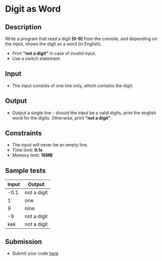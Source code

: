 # Digit as Word

## Description
Write a program that read a digit **[0-9]** from the console, and depending on the input, shows the digit as a word (in English).
  - Print **"not a digit"** in case of invalid input.
  - Use a switch statement.
  
## Input
- The input consists of one line only, which contains the digit.

## Output
- Output a single line - should the input be a valid digits, print the english word for the digits. Otherwise, print **"not a digit"**.

## Constraints
- The input will never be an empty line.
- Time limit: **0.1s**
- Memory limit: **16MB**

## Sample tests

|     Input      |     Output     |
|----------------|----------------|
| -0.1           | not a digit    |
| 1              | one            |
| 9              | nine           |
| -9             | not a digit    |
| kek            | not a digit    |

## Submission
- Submit your code [here](http://bgcoder.com/Contests/Compete/Index/309#7)
